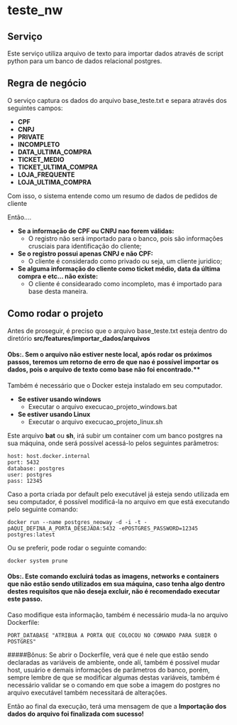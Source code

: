 # teste_nw

## Serviço
Este serviço utiliza arquivo de texto para importar dados através de script python para um banco de dados relacional postgres.

## Regra de negócio

O serviço captura os dados do arquivo base_teste.txt e separa através dos seguintes campos:

- **CPF**
- **CNPJ**
- **PRIVATE**
- **INCOMPLETO**
- **DATA_ULTIMA_COMPRA**
- **TICKET_MEDIO**
- **TICKET_ULTIMA_COMPRA**
- **LOJA_FREQUENTE**
- **LOJA_ULTIMA_COMPRA**

Com isso, o sistema entende como um resumo de dados de pedidos de cliente

Então....
- **Se a informação de CPF ou CNPJ nao forem válidas:**
    - O registro não será importado para o banco, pois são informações crusciais para identificação do cliente;
- **Se o registro possui apenas CNPJ e não CPF:**
    - O cliente é considerado como privado ou seja, um cliente juridico; 
- **Se alguma informação do cliente como ticket médio, data da última compra e etc... não existe:**
    - O cliente é considearado como incompleto, mas é importado para base desta maneira.

## Como rodar o projeto

Antes de proseguir, é preciso que o arquivo base_teste.txt esteja dentro do diretório **src/features/importar_dados/arquivos**

#### Obs:. Sem o arquivo não estiver neste local, após rodar os próximos passos, teremos um retorno de erro de que nao é possível importar os dados, pois o arquivo de texto como base não foi encontrado.**

Também é necessário que o Docker esteja instalado em seu computador.

- **Se estiver usando windows**
    - Executar o arquivo execucao_projeto_windows.bat
- **Se estiver usando Linux**
    - Executar o arquivo execucao_projeto_linux.sh

Este arquivo **bat** ou **sh**, irá subir um container com um banco postgres na sua máquina, onde será possível acessá-lo pelos seguintes parâmetros:

```
host: host.docker.internal
port: 5432
database: postgres
user: postgres
pass: 12345
```

Caso a porta criada por default pelo executável já esteja sendo utilizada em seu computador, é possível modificá-la no arquivo em que está executando pelo seguinte comando:

```
docker run --name postgres_neoway -d -i -t -pAQUI_DEFINA_A_PORTA_DESEJADA:5432 -ePOSTGRES_PASSWORD=12345 postgres:latest
```

Ou se preferir, pode rodar o seguinte comando:

```
docker system prune
```

#### Obs:. Este comando excluirá todas as imagens, networks e containers que não estão sendo utilizados em sua máquina, caso tenha algo dentro destes requisítos que não deseja excluir, não é recomendado executar este passo.

Caso modifique esta informação, também é necessário muda-la no arquivo Dockerfile:

```
PORT_DATABASE "ATRIBUA A PORTA QUE COLOCOU NO COMANDO PARA SUBIR O POSTGRES"
```

#####Bônus: Se abrir o Dockerfile, verá que é nele que estão sendo declaradas as variáveis de ambiente, onde alí, também é possivel mudar host, usuário e demais informações de parâmetros do banco, porém, sempre lembre de que se modificar algumas destas variáveis, também é necessário validar se o comando em que sobe a imagem do postgres no arquivo executável também necessitará de alterações.

Então ao final da execução, terá uma mensagem de que a **Importação dos dados do arquivo foi finalizada com sucesso!**
